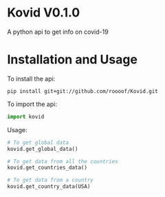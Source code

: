 # Kovid V0.1.0
A python api to get info on covid-19

# Installation and Usage
To install the api:

```
pip install git+git://github.com/roooof/Kovid.git
```

To import the api:

```python
import kovid
```
Usage:

```python
# To get global data
kovid.get_global_data()

# To get data from all the countries
kovid.get_countries_data()

# To get data from a country
kovid.get_country_data(USA)
```
